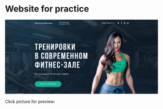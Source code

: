 <h1>Website for practice</h1>


<p>
	<a href="https://grivenn.github.io/ed_Fitness/app/my_index.html" target="_blank"><img src="https://raw.githubusercontent.com/grivenn/ed_Fitness/master/img/preview.jpg" alt="Site Preview"></a>
	<p>Click picture for preview:</p>
</p>
